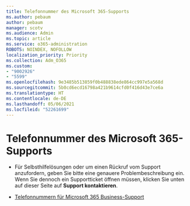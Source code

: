 ```yaml
---
title: Telefonnummer des Microsoft 365-Supports
ms.author: pebaum
author: pebaum
manager: scotv
ms.audience: Admin
ms.topic: article
ms.service: o365-administration
ROBOTS: NOINDEX, NOFOLLOW
localization_priority: Priority
ms.collection: Adm_O365
ms.custom:
- "9002926"
- "5599"
ms.openlocfilehash: 9e3485b513859f0b488838ede864cc997e5a568d
ms.sourcegitcommit: 5b0cd6ecd16798a421b9614cfd0f416d43e7ce6a
ms.translationtype: HT
ms.contentlocale: de-DE
ms.lasthandoff: 05/06/2021
ms.locfileid: "52261699"
---
```

# <a name="microsoft-365-support-phone-number"></a>Telefonnummer des Microsoft 365-Supports

- Für Selbsthilfelösungen oder um einen Rückruf vom Support anzufordern, geben Sie bitte eine genauere Problembeschreibung ein.  Wenn Sie dennoch ein Supportticket öffnen müssen, klicken Sie unten auf dieser Seite auf **Support kontaktieren**.

- [Telefonnummern für Microsoft 365 Business-Support](/microsoft-365/admin/contact-support-for-business-products?view=o365-worldwide&tabs=phone)
